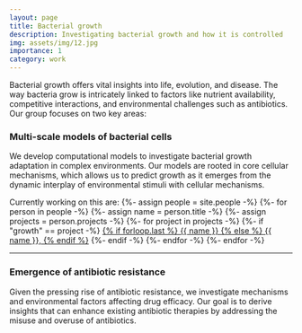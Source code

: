 ```yaml
---
layout: page
title: Bacterial growth
description: Investigating bacterial growth and how it is controlled
img: assets/img/12.jpg
importance: 1
category: work
---
```


Bacterial growth offers vital insights into life, evolution, and disease. The way bacteria grow is intricately linked 
to factors like nutrient availability, competitive interactions, and environmental challenges such as antibiotics. Our 
group focuses on two key areas:

### Multi-scale models of bacterial cells
We develop computational models to investigate bacterial growth adaptation in complex environments. Our models are 
rooted in core cellular mechanisms, which allows us to predict growth as it emerges from the dynamic interplay of 
environmental stimuli with cellular mechanisms.

<div>
<span> Currently working on this are: </span>
{%- assign people = site.people -%}
{%- for person in people -%}
    {%- assign name = person.title -%}
    {%- assign projects = person.projects -%}
    {%- for project in projects -%}
        {%- if "growth" == project -%} 
            <a style="display:inline" href="{{ person.url }}">{% if forloop.last %} {{ name }} {% else %} {{ name }}, {% endif %}</a> 
        {%- endif -%}
    {%- endfor -%}
{%- endfor -%}
</div>

--------

### Emergence of antibiotic resistance
Given the pressing rise of antibiotic resistance, we investigate mechanisms and environmental factors affecting drug 
efficacy. Our goal is to derive insights that can enhance existing antibiotic therapies by addressing the misuse and 
overuse of antibiotics.